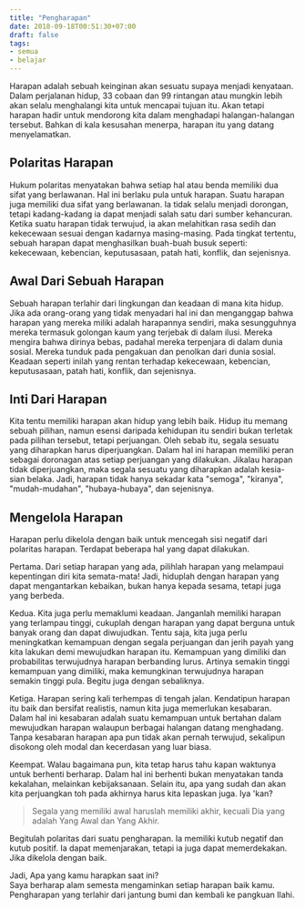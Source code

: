 ```yaml
---
title: "Pengharapan"
date: 2018-09-18T00:51:30+07:00
draft: false
tags:
- semua 
- belajar 
---
```


Harapan adalah sebuah keinginan akan sesuatu supaya menjadi kenyataan. Dalam perjalanan hidup, 33 cobaan dan 99 rintangan atau mungkin lebih akan selalu menghalangi kita untuk mencapai tujuan itu. Akan tetapi harapan hadir untuk mendorong kita dalam menghadapi halangan-halangan tersebut. Bahkan di kala kesusahan menerpa, harapan itu yang datang menyelamatkan.

## **Polaritas Harapan**

Hukum polaritas menyatakan bahwa setiap hal atau benda memiliki dua sifat yang berlawanan. Hal ini berlaku pula untuk harapan. Suatu harapan juga memiliki dua sifat yang berlawanan. Ia tidak selalu menjadi dorongan, tetapi kadang-kadang ia dapat menjadi salah satu dari sumber kehancuran. Ketika suatu harapan tidak terwujud, ia akan melahitkan rasa sedih dan kekecewaan sesuai dengan kadarnya masing-masing. Pada tingkat tertentu, sebuah harapan dapat menghasilkan buah-buah busuk seperti: kekecewaan, kebencian, keputusasaan, patah hati, konflik, dan sejenisnya.

## **Awal Dari Sebuah Harapan**

Sebuah harapan terlahir dari lingkungan dan keadaan di mana kita hidup. Jika ada orang-orang yang tidak menyadari hal ini dan menganggap bahwa harapan yang mereka miliki adalah harapannya sendiri, maka sesungguhnya mereka termasuk golongan kaum yang terjebak di dalam ilusi. Mereka mengira bahwa dirinya bebas, padahal mereka terpenjara di dalam dunia sosial. Mereka tunduk pada pengakuan dan penolkan dari dunia sosial. Keadaan seperti inilah yang rentan terhadap kekecewaan, kebencian, keputusasaan, patah hati, konflik, dan sejenisnya.

## **Inti Dari Harapan**

Kita tentu memiliki harapan akan hidup yang lebih baik. Hidup itu memang sebuah pilihan, namun esensi daripada kehidupan itu sendiri bukan terletak pada pilihan tersebut, tetapi perjuangan. Oleh sebab itu, segala sesuatu yang diharapkan harus diperjuangkan. Dalam hal ini harapan memiliki peran sebagai doronagan atas setiap perjuangan yang dilakukan. Jikalau harapan tidak diperjuangkan, maka segala sesuatu yang diharapkan adalah kesia-sian belaka. Jadi, harapan tidak hanya sekadar kata "semoga", "kiranya", "mudah-mudahan", "hubaya-hubaya", dan sejenisnya.

## **Mengelola Harapan**

Harapan perlu dikelola dengan baik untuk mencegah sisi negatif dari polaritas harapan. Terdapat beberapa hal yang dapat dilakukan.

Pertama. Dari setiap harapan yang ada, pilihlah harapan yang melampaui kepentingan diri kita semata-mata! Jadi, hiduplah dengan harapan yang dapat mengantarkan kebaikan, bukan hanya kepada sesama, tetapi juga yang berbeda.

Kedua. Kita juga perlu memaklumi keadaan. Janganlah memiliki harapan yang terlampau tinggi, cukuplah dengan harapan yang dapat berguna untuk banyak orang dan dapat diwujudkan. Tentu saja, kita juga perlu meningkatkan kemampuan dengan segala perjuangan dan jerih payah yang kita lakukan demi mewujudkan harapan itu. Kemampuan yang dimiliki dan probabilitas terwujudnya harapan berbanding lurus. Artinya semakin tinggi kemampuan yang dimiliki, maka kemungkinan terwujudnya harapan semakin tinggi pula. Begitu juga dengan sebaliknya.

Ketiga. Harapan sering kali terhempas di tengah jalan. Kendatipun harapan itu baik dan bersifat realistis, namun kita juga memerlukan kesabaran. Dalam hal ini kesabaran adalah suatu kemampuan untuk bertahan dalam mewujudkan harapan walaupun berbagai halangan datang menghadang. Tanpa kesabaran harapan apa pun tidak akan pernah terwujud, sekalipun disokong oleh modal dan kecerdasan yang luar biasa.

Keempat. Walau bagaimana pun, kita tetap harus tahu kapan waktunya untuk berhenti berharap. Dalam hal ini berhenti bukan menyatakan tanda kekalahan, melainkan kebijaksanaan. Selain itu, apa yang sudah dan akan kita perjuangkan toh pada akhirnya harus kita lepaskan juga. Iya 'kan?

> Segala yang memiliki awal haruslah memiliki akhir, kecuali Dia yang adalah Yang Awal dan Yang Akhir.

Begitulah polaritas dari suatu pengharapan. Ia memiliki kutub negatif dan kutub positif. Ia dapat memenjarakan, tetapi ia juga dapat memerdekakan. Jika dikelola dengan baik.

Jadi, Apa yang kamu harapkan saat ini?  
Saya berharap alam semesta mengaminkan setiap harapan baik kamu. Pengharapan yang terlahir dari jantung bumi dan kembali ke pangkuan Ilahi.